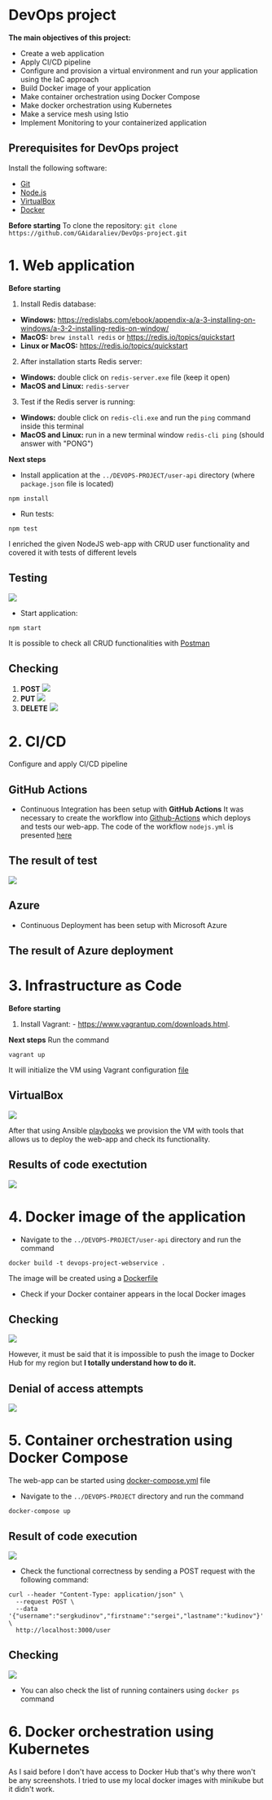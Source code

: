 # DevOps project 
**The main objectives of this project:**
- Create a web application
- Apply CI/CD pipeline
- Configure and provision a virtual environment and run your application using the IaC approach
- Build Docker image of your application
- Make container orchestration using Docker Compose
- Make docker orchestration using Kubernetes
- Make a service mesh using Istio
- Implement Monitoring to your containerized application

## Prerequisites for DevOps project

Install the following software:

- [Git](https://git-scm.com/book/en/v2/Getting-Started-Installing-Git)
- [Node.js](https://nodejs.org/en/download/)
- [VirtualBox](https://www.virtualbox.org/wiki/Downloads)
- [Docker](https://docs.docker.com/get-docker/)

**Before starting**
To clone the repository:
`git clone https://github.com/GAidaraliev/DevOps-project.git`

# 1. Web application
**Before starting**
1. Install Redis database:

- **Windows:** https://redislabs.com/ebook/appendix-a/a-3-installing-on-windows/a-3-2-installing-redis-on-window/
- **MacOS:** `brew install redis` or https://redis.io/topics/quickstart
- **Linux or MacOS:** https://redis.io/topics/quickstart

2. After installation starts Redis server:

- **Windows:** double click on `redis-server.exe` file (keep it open)
- **MacOS and Linux:** `redis-server`

3. Test if the Redis server is running:

- **Windows:** double click on `redis-cli.exe` and run the `ping` command inside this terminal
- **MacOS and Linux:** run in a new terminal window `redis-cli ping` (should answer with "PONG")

**Next steps**

- Install application at the `../DEVOPS-PROJECT/user-api` directory (where `package.json` file is located)
```
npm install
```
- Run tests:
```
npm test
```
I enriched the given NodeJS web-app with CRUD user functionality and covered it with tests of different levels 

## Testing
![](images/test.PNG)

- Start application:
```
npm start
```
It is possible to check all CRUD functionalities with [Postman](https://www.postman.com)

## Checking
1. **POST** ![](images/postman.PNG)
2. **PUT** ![](images/postman2.PNG)
3. **DELETE** ![](images/postman3.PNG)

# 2. CI/CD
Configure and apply CI/CD pipeline 
## GitHub Actions
- Continuous Integration has been setup with **GitHub Actions**
It was necessary to create the workflow into [Github-Actions](https://github.com/GAidaraliev/DevOps-project/actions) which deploys and tests our web-app. The code of the workflow `nodejs.yml` is presented [here](https://github.com/GAidaraliev/DevOps-project/tree/main/.github/workflows) 

## The result of test
![](images/github.PNG)

## Azure
- Continuous Deployment has been setup with Microsoft Azure

## The result of Azure deployment

# 3. Infrastructure as Code
**Before starting**
1. Install Vagrant: - https://www.vagrantup.com/downloads.html.

**Next steps**
Run the command
````
vagrant up
````
It will initialize the VM using Vagrant configuration [file](https://github.com/GAidaraliev/DevOps-project/blob/main/iac/Vagrantfile)

## VirtualBox
![](images/vagrant.PNG)

After that using Ansible [playbooks](https://github.com/GAidaraliev/DevOps-project/tree/main/iac/playbooks) we provision the VM with tools that allows us to deploy the web-app and check its functionality.

## Results of code exectution
![](images/ansible.PNG)

# 4. Docker image of the application

* Navigate to the `../DEVOPS-PROJECT/user-api` directory and run the command
````
docker build -t devops-project-webservice .
````
The image will be created using a [Dockerfile](https://github.com/GAidaraliev/DevOps-project/blob/main/user-api/Dockerfile)

* Check if your Docker container appears in the local Docker images

## Checking
![](images/docker.PNG)

However, it must be said that it is impossible to push the image to Docker Hub for my region but **I totally understand how to do it.**

## Denial of access attempts
![](images/docker2.PNG)

# 5. Container orchestration using Docker Compose

The web-app can be started using [docker-compose.yml](https://github.com/GAidaraliev/DevOps-project/blob/main/docker-compose.yml) file
* Navigate to the `../DEVOPS-PROJECT` directory and run the command
````
docker-compose up
````
## Result of code execution
![](images/docker3.PNG)

* Check the functional correctness by sending a POST request with the following command:
````
curl --header "Content-Type: application/json" \
  --request POST \
  --data '{"username":"sergkudinov","firstname":"sergei","lastname":"kudinov"}' \
  http://localhost:3000/user
````
## Checking
![](images/docker4.PNG)

* You can also check the list of running containers using `docker ps` command

# 6. Docker orchestration using Kubernetes
As I said before I don't have access to Docker Hub that's why there won't be any screenshots. I tried to use my local docker images with minikube but it didn't work. 